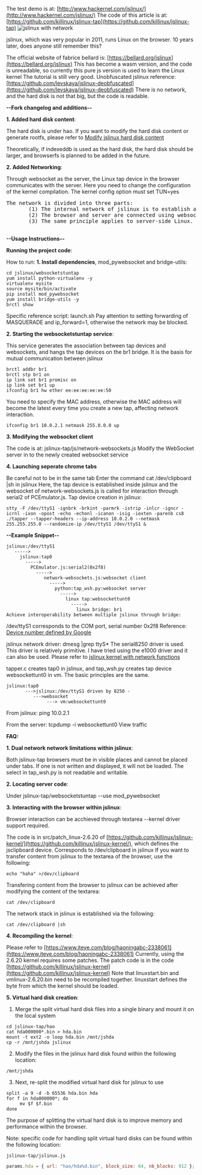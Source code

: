 The test demo is at: [http://www.hackernel.com/jslinux/](http://www.hackernel.com/jslinux/)
The code of this article is at: [https://github.com/killinux/jslinux-tap](https://github.com/killinux/jslinux-tap)
![jslinux with network](https://img-blog.csdnimg.cn/20200624031118211.png?x-oss-process=image/watermark,type_ZmFuZ3poZW5naGVpdGk,shadow_10,text_aHR0cHM6Ly9ibG9nLmNzZG4ubmV0L2xlYWZyZW5jaGxlYWY=,size_16,color_FFFFFF,t_70#pic_center)

jslinux, which was very popular in 2011, runs Linux on the browser. 10 years later, does anyone still remember this?

The official website of fabrice bellard is: [https://bellard.org/jslinux](https://bellard.org/jslinux) This has become a wasm version, and the code is unreadable, so currently this pure js version is used to learn the Linux kernel The tutorial is still very good.
Unobfuscated jslinux reference: [https://github.com/levskaya/jslinux-deobfuscated](https://github.com/levskaya/jslinux-deobfuscated)
  There is no network, and the hard disk is not that big, but the code is readable.
 
 
**--Fork changelog and additions--**


**1. Added hard disk content**:
   
The hard disk is under hao. If you want to modify the hard disk content or generate rootfs, please refer to [Modify jslinux hard disk content](https://www.iteye.com/blog/haoningabc-2240076)

Theoretically, if indexeddb is used as the hard disk, the hard disk should be larger, and browserfs is planned to be added in the future.

**2. Added Networking**: 

Through websocket as the server, the Linux tap device in the browser communicates with the server. Here you need to change the configuration of the kernel compilation. The kernel config option must set TUN=yes
<pre>
The network is divided into three parts:
       (1) The internal network of jslinux is to establish a tap device and interact with the /dev/ttyS1 device. This is the part where jslinux interacts with the browser, similar to /dev/clipboard interacting with textare on the browser. The code to establish the tap device is [tap Code link](https://www.iteye.com/blog/haoningabc-2436305)
       (2) The browser and server are connected using websocket
       (3) The same principle applies to server-side Linux. A bridge is established. One end of the tap device is tied to the bridge and the other end is connected to the websocket.
  </pre>


**--Usage Instructions--**


**Running the project code**:

How to run:
**1. Install dependencies**, mod_pywebsocket and bridge-utils:
```shell
cd jslinux/websocketstuntap
yum install python-virtualenv -y
virtualenv mysite
source mysite/bin/activate
pip install mod_pywebsocket
yum install bridge-utils -y
brctl show
```
Specific reference script: launch.sh
Pay attention to setting forwarding of MASQUERADE and ip_forward=1, otherwise the network may be blocked.

**2. Starting the websocketstuntap service**:

This service generates the association between tap devices and websockets, and hangs the tap devices on the br1 bridge. It is the basis for mutual communication between jslinux
```shell
brctl addbr br1
brctl stp br1 on
ip link set br1 promisc on
ip link set br1 up
ifconfig br1 hw ether ee:ee:ee:ee:ee:50
```

You need to specify the MAC address, otherwise the MAC address will become the latest every time you create a new tap, affecting network interaction.
```shell
ifconfig br1 10.0.2.1 netmask 255.0.0.0 up
```

**3. Modifying the websocket client**

The code is at: jslinux-tap/js/network-websockets.js
Modify the WebSocket server in to the newly created websocket service

**4. Launching seperate chrome tabs**

Be careful not to be in the same tab
Enter the command cat /dev/clipboard |sh in jslinux
Here, the tap device is established inside jslinux and the websocket of network-websockets.js is called for interaction through serial2 of PCEmulator.js.
Tap device creation in jslinux:
```shell
stty -F /dev/ttyS1 -ignbrk -brkint -parmrk -istrip -inlcr -igncr -icrnl -ixon -opost -echo -echonl -icanon -isig -iexten -parenb cs8
./tapper --tapper-headers --ip-address 10.0.2.0 --netmask 255.255.255.0 --randomize-ip /dev/ttyS1 /dev/ttyS1 &
```


**--Example Snippet--**

```shell
jslinux:/dev/ttyS1
   ----->
     jslinux:tap0
       ----->
         PCEmulator.js:serial2(0x2f8)
           ----->
              network-websockets.js:websocket client
                ----->
                  python:tap_wsh.py:websocket server
                    ----->
                      linux tap:websockettunt0
                        ----->
                          linux bridge: br1
Achieve interoperability between multiple jslinux through bridge:
```


/dev/ttyS1 corresponds to the COM port, serial number 0x2f8
Reference: [Device number defined by Google](https://books.google.com.hk/books?id=u7ZVYFu50hkC&pg=PA719&lpg=PA719&dq=0x2f8%20/dev/ttyS1&source=bl&ots=IZRjCKGEGa&sig=ACfU3U0DNRadlUsVJejKNXo1m_5pYm8E3Q&hl=zh-CN&sa=X&redir_esc=y&sourceid=cndr#v=onepage&q=0x2f8&f=false)

jslinux network driver:
dmesg |grep ttyS*
The serial8250 driver is used. This driver is relatively primitive. I have tried using the e1000 driver and it can also be used. Please refer to [jslinux kernel with network functions](https://www.iteye.com/blog/haoningabc-2338061)

tapper.c creates tap0 in jslinux, and tap_wsh.py creates tap device websockettunt0 in vm. The basic principles are the same.
```shell
jslinux:tap0
       --->jslinux:/dev/ttyS1 driven by 8250 -
          --->websocket
               ---> vm:websockettunt0
```


From jslinux: ping 10.0.2.1

From the server: tcpdump -i websockettunt0 View traffic


**FAQ:**

**1. Dual network network limitations within jslinux**:

Both jslinux-tap browsers must be in visible places and cannot be placed under tabs. If one is not written and displayed, it will not be loaded. The select in tap_wsh.py is not readable and writable.

**2. Locating server code**:

Under jslinux-tap/websocketstuntap --use mod_pywebsocket

**3. Interacting with the browser within jslinux**:

Browser interaction can be acchieved through textarea --kernel driver support required.

The code is in src/patch_linux-2.6.20 of [https://github.com/killinux/jslinux-kernel/](https://github.com/killinux/jslinux-kernel/), which defines the jsclipboard device. Corresponds to /dev/clipboard in jslinux
If you want to transfer content from jslinux to the textarea of the browser, use the following:
```shell
echo "haha" >/dev/clipboard
```

Transfering content from the browser to jslinux can be achieved after modifying the content of the textarea:
```shell
cat /dev/clipboard
```

The network stack in jslinux is established via the following:
```shell
cat /dev/clipboard |sh
```

**4. Recompiling the kernel**:

Please refer to [https://www.iteye.com/blog/haoningabc-2338061](https://www.iteye.com/blog/haoningabc-2338061)
Currently, using the 2.6.20 kernel requires some patches. The patch code is in the code [https://github.com/killinux/jslinux-kernel](https://github.com/killinux/jslinux-kernel)
Note that linuxstart.bin and vmlinux-2.6.20.bin need to be recompiled together. linuxstart defines the byte from which the kernel should be loaded.

**5. Virtual hard disk creation**:

1. Merge the split virtual hard disk files into a single binary and mount it on the local system
```shell
cd jslinux-tap/hao
cat hda000000*.bin > hda.bin
mount -t ext2 -o loop hda.bin /mnt/jshda
cp -r /mnt/jshda jslinux
```

2. Modify the files in the jslinux hard disk found within the following location:
```shell
/mnt/jshda
```

3. Next, re-split the modified virtual hard disk for jslinux to use
```shell
split -a 9 -d -b 65536 hda.bin hda
for f in hda000000*; do
     mv $f $f.bin
done
```
The purpose of splitting the virtual hard disk is to improve memory and performance within the browser.

Note: specific code for handling split virtual hard disks can be found within the following location: 
```shell
jslinux-tap/jslinux.js
```
```javascript
params.hda = { url: "hao/hda%d.bin", block_size: 64, nb_blocks: 912 };
```

